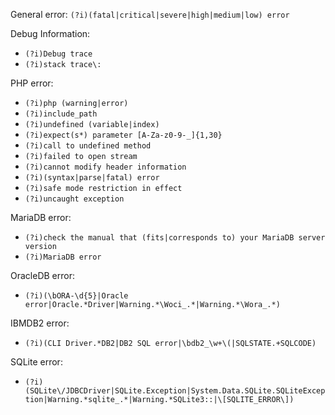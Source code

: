 General error: `(?i)(fatal|critical|severe|high|medium|low) error`

Debug Information:
  - `(?i)Debug trace`
  - `(?i)stack trace\:`

PHP error:
  - `(?i)php (warning|error)`
  - `(?i)include_path`
  - `(?i)undefined (variable|index)`
  - `(?i)expect(s*) parameter [A-Za-z0-9-_]{1,30}`
  - `(?i)call to undefined method`
  - `(?i)failed to open stream`
  - `(?i)cannot modify header information`
  - `(?i)(syntax|parse|fatal) error`
  - `(?i)safe mode restriction in effect`
  - `(?i)uncaught exception`

MariaDB error:
  - `(?i)check the manual that (fits|corresponds to) your MariaDB server version`
  - `(?i)MariaDB error`

OracleDB error:
  - `(?i)(\bORA-\d{5}|Oracle error|Oracle.*Driver|Warning.*\Woci_.*|Warning.*\Wora_.*)`

IBMDB2 error:
  - `(?i)(CLI Driver.*DB2|DB2 SQL error|\bdb2_\w+\(|SQLSTATE.+SQLCODE)`

SQLite error:
  - `(?i)(SQLite\/JDBCDriver|SQLite.Exception|System.Data.SQLite.SQLiteException|Warning.*sqlite_.*|Warning.*SQLite3::|\[SQLITE_ERROR\])`
